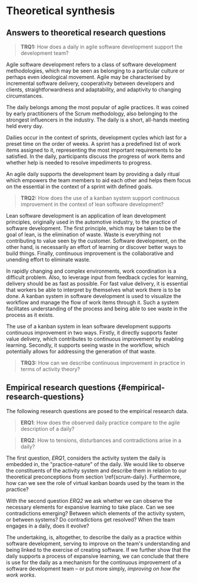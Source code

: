 
# Theoretical synthesis

## Answers to theoretical research questions

> **TRQ1:** How does a daily in agile software development support the development team?

Agile software development refers to a class of software development methodologies, which may be seen as belonging to a particular culture or perhaps even ideological movement. Agile may be characterised by incremental software delivery, cooperativity between developers and clients, straightforwardness and adaptability, and adaptivity to changing circumstances.

The daily belongs among the most popular of agile practices. It was coined by early practitioners of the Scrum methodology, also belonging to the strongest influencers in the industry. The daily is a short, all-hands meeting held every day.

Dailies occur in the context of sprints, development cycles which last for a preset time on the order of weeks. A sprint has a predefined list of work items assigned to it, representing the most important requirements to be satisfied.
In the daily, participants discuss the progress of work items and whether help is needed to resolve impediments to progress.

An agile daily supports the development team by providing a daily ritual which empowers the team members to aid each other and helps them focus on the essential in the context of a sprint with defined goals.

> **TRQ2:** How does the use of a kanban system support continuous improvement in the context of lean software development?

Lean software development is an application of lean development principles, originally used in the automotive industry, to the practice of software development. The first principle, which may be taken to be the goal of lean, is the elimination of waste. Waste is everything not contributing to value seen by the customer. Software development, on the other hand, is necessarily an effort of learning or discover better ways to build things. Finally, continuous improvement is the collaborative and unending effort to eliminate waste.

In rapidly changing and complex environments, work coordination is a difficult problem. Also, to leverage input from feedback cycles for learning, delivery should be as fast as possible. For fast value delivery, it is essential that workers be able to interpret by themselves what work there is to be done. A kanban system in software development is used to visualize the workflow and manage the flow of work items through it. Such a system facilitates understanding of the process and being able to see waste in the process as it exists.

The use of a kanban system in lean software development supports continuous improvement in two ways. Firstly, it directly supports faster value delivery, which contributes to continuous improvement by enabling learning. Secondly, it supports seeing waste in the workflow, which potentially allows for addressing the generation of that waste.

> **TRQ3:** How can we describe continuous improvement in practice in terms of activity theory?

## Empirical research questions {#empirical-research-questions}

The following research questions are posed to the empirical research data.

> **ERQ1**: How does the observed daily practice compare to the agile description of a daily?

> **ERQ2**: How to tensions, disturbances and contradictions arise in a daily?

The first question, *ERQ1*, considers the activity system the daily is embedded in, the "practice-nature" of the daily. We would like to observe the constituents of the activity system and describe them in relation to our theoretical preconceptions from section \ref{scrum-daily}. Furthermore, how can we see the role of virtual kanban boards used by the team in the practice?

With the second question *ERQ2* we ask whether we can observe the necessary elements for expansive learning to take place. Can we see contradictions emerging? Between which elements of the activity system, or between systems? Do contradictions get resolved? When the team engages in a daily, does it evolve?

The undertaking, is, altogether, to describe the daily as a practice within software development, serving to improve on the team's understanding and being linked to the exercise of creating software. If we further show that the daily supports a process of expansive learning, we can conclude that there is use for the daily as a mechanism for the continuous improvement of a software development team – or put more simply, *improving on how the work works*.
